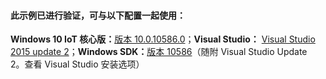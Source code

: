 ﻿<div class="card" style="padding:8px; ">
  <h4><b>此示例已进行验证，可与以下配置一起使用：</b></h4>
  <div><b>Windows 10 IoT 核心版：</b><a href="http://go.microsoft.com/fwlink/?LinkId=715696">版本 10.0.10586.0</a>；<b>Visual Studio：</b> <a href="http://go.microsoft.com/fwlink/?LinkId=715695">Visual Studio 2015 update 2</a>；<b>Windows SDK：</b><a href="http://go.microsoft.com/fwlink/?LinkId=715693">版本 10586</a>（随附 Visual Studio Update 2。查看 Visual Studio 安装选项）</div>
</div>
